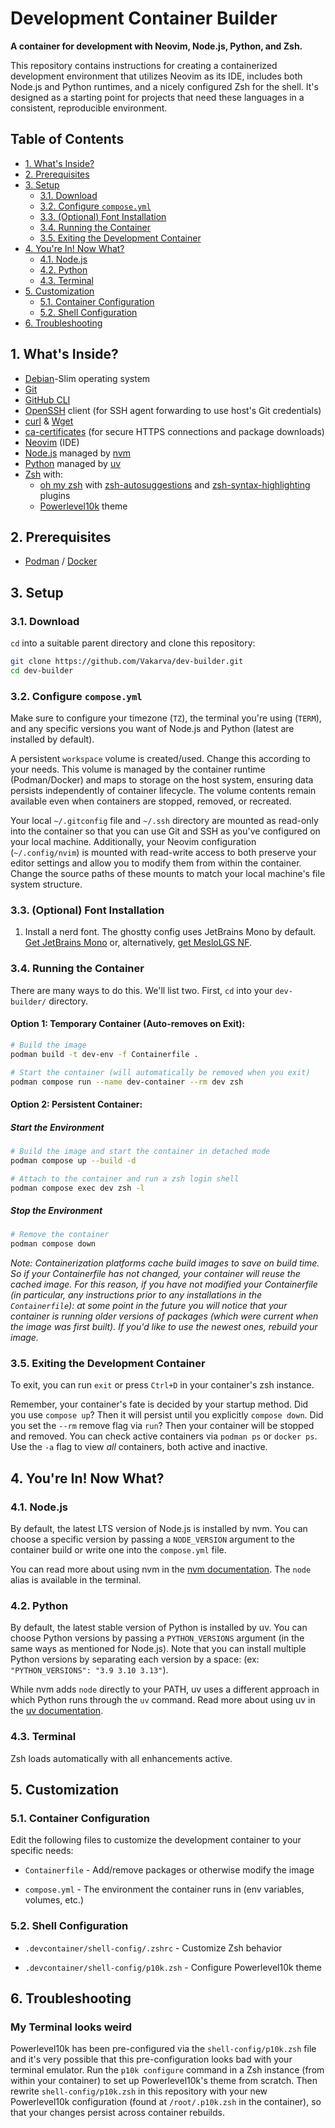 # Development Container Builder <!-- omit in toc -->

**A container for development with Neovim, Node.js, Python, and Zsh.**

This repository contains instructions for creating a containerized development environment that utilizes Neovim as its IDE, includes both Node.js and Python runtimes, and a nicely configured Zsh for the shell. It's designed as a starting point for projects that need these languages in a consistent, reproducible environment.

## Table of Contents <!-- omit in toc -->

-   [1. What's Inside?](#1-whats-inside)
-   [2. Prerequisites](#2-prerequisites)
-   [3. Setup](#3-setup)
    -   [3.1. Download](#31-download)
    -   [3.2. Configure `compose.yml`](#32-configure-composeyml)
    -   [3.3. (Optional) Font Installation](#33-optional-font-installation)
    -   [3.4. Running the Container](#34-running-the-container)
    -   [3.5. Exiting the Development Container](#35-exiting-the-development-container)
-   [4. You're In! Now What?](#4-youre-in-now-what)
    -   [4.1. Node.js](#41-nodejs)
    -   [4.2. Python](#42-python)
    -   [4.3. Terminal](#43-terminal)
-   [5. Customization](#5-customization)
    -   [5.1. Container Configuration](#51-container-configuration)
    -   [5.2. Shell Configuration](#52-shell-configuration)
-   [6. Troubleshooting](#6-troubleshooting)

## 1. What's Inside?

-   [Debian](https://www.debian.org)-Slim operating system
-   [Git](https://git-scm.com)
-   [GitHub CLI](https://cli.github.com)
-   [OpenSSH](https://www.openssh.com) client (for SSH agent forwarding to use host's Git credentials)
-   [curl](https://curl.se) & [Wget](https://www.gnu.org/software/wget/)
-   [ca-certificates](https://packages.debian.org/sid/ca-certificates) (for secure HTTPS connections and package downloads)
-   [Neovim](https://neovim.io) (IDE)
-   [Node.js](https://nodejs.org/) managed by [nvm](https://github.com/nvm-sh/nvm)
-   [Python](https://www.python.org) managed by [uv](https://docs.astral.sh/uv/)
-   [Zsh](https://www.zsh.org) with:
    -   [oh my zsh](https://ohmyz.sh) with [zsh-autosuggestions](https://github.com/zsh-users/zsh-autosuggestions) and [zsh-syntax-highlighting](https://github.com/zsh-users/zsh-syntax-highlighting) plugins
    -   [Powerlevel10k](https://github.com/romkatv/powerlevel10k) theme

## 2. Prerequisites

-   [Podman](https://podman.io) / [Docker](https://www.docker.com)

## 3. Setup

### 3.1. Download

`cd` into a suitable parent directory and clone this repository:

```sh
git clone https://github.com/Vakarva/dev-builder.git
cd dev-builder
```

### 3.2. Configure `compose.yml`

Make sure to configure your timezone (`TZ`), the terminal you're using (`TERM`), and any specific versions you want of Node.js and Python (latest are installed by default).

A persistent `workspace` volume is created/used. Change this according to your needs. This volume is managed by the container runtime (Podman/Docker) and maps to storage on the host system, ensuring data persists independently of container lifecycle. The volume contents remain available even when containers are stopped, removed, or recreated.

Your local `~/.gitconfig` file and `~/.ssh` directory are mounted as read-only into the container so that you can use Git and SSH as you've configured on your local machine. Additionally, your Neovim configuration (`~/.config/nvim`) is mounted with read-write access to both preserve your editor settings and allow you to modify them from within the container. Change the source paths of these mounts to match your local machine's file system structure.

### 3.3. (Optional) Font Installation

1. Install a nerd font. The ghostty config uses JetBrains Mono by default. [Get JetBrains Mono](https://www.jetbrains.com/lp/mono/) or, alternatively, [get MesloLGS NF](https://github.com/romkatv/powerlevel10k?tab=readme-ov-file#fonts).


### 3.4. Running the Container

There are many ways to do this. We'll list two. First, `cd` into your `dev-builder/` directory.

#### Option 1: Temporary Container (Auto-removes on Exit): <!-- omit in toc -->

```sh
# Build the image
podman build -t dev-env -f Containerfile .

# Start the container (will automatically be removed when you exit)
podman compose run --name dev-container --rm dev zsh
```

#### Option 2: Persistent Container: <!-- omit in toc -->

##### Start the Environment <!-- omit in toc -->

```sh
# Build the image and start the container in detached mode
podman compose up --build -d

# Attach to the container and run a zsh login shell
podman compose exec dev zsh -l
```

##### Stop the Environment <!-- omit in toc -->

```sh
# Remove the container
podman compose down
```

_Note: Containerization platforms cache build images to save on build time. So if your Containerfile has not changed, your container will reuse the cached image. For this reason, if you have not modified your Containerfile (in particular, any instructions prior to any installations in the `Containerfile`): at some point in the future you will notice that your container is running older versions of packages (which were current when the image was first built). If you'd like to use the newest ones, rebuild your image._

### 3.5. Exiting the Development Container

To exit, you can run `exit` or press `Ctrl+D` in your container's zsh instance.

Remember, your container's fate is decided by your startup method. Did you use `compose up`? Then it will persist until you explicitly `compose down`. Did you set the `--rm` remove flag via `run`? Then your container will be stopped and removed. You can check active containers via `podman ps` or `docker ps`. Use the `-a` flag to view _all_ containers, both active and inactive.

## 4. You're In! Now What?

### 4.1. Node.js

By default, the latest LTS version of Node.js is installed by nvm. You can choose a specific version by passing a `NODE_VERSION` argument to the container build or write one into the `compose.yml` file.

You can read more about using nvm in the [nvm documentation](https://github.com/nvm-sh/nvm#readme). The `node` alias is available in the terminal.

### 4.2. Python

By default, the latest stable version of Python is installed by uv. You can choose Python versions by passing a `PYTHON_VERSIONS` argument (in the same ways as mentioned for Node.js). Note that you can install multiple Python versions by separating each version by a space: (ex: `"PYTHON_VERSIONS": "3.9 3.10 3.13"`).

While nvm adds `node` directly to your PATH, uv uses a different approach in which Python runs through the `uv` command. Read more about using uv in the [uv documentation](https://docs.astral.sh/uv/).

### 4.3. Terminal

Zsh loads automatically with all enhancements active.

## 5. Customization

### 5.1. Container Configuration

Edit the following files to customize the development container to your specific needs:

-   `Containerfile` - Add/remove packages or otherwise modify the image

-   `compose.yml` - The environment the container runs in (env variables, volumes, etc.)

### 5.2. Shell Configuration

-   `.devcontainer/shell-config/.zshrc` - Customize Zsh behavior

-   `.devcontainer/shell-config/p10k.zsh` - Configure Powerlevel10k theme

## 6. Troubleshooting

### My Terminal looks weird <!-- omit in toc -->

Powerlevel10k has been pre-configured via the `shell-config/p10k.zsh` file and it's very possible that this pre-configuration looks bad with your terminal emulator. Run the `p10k configure` command in a Zsh instance (from within your container) to set up Powerlevel10k's theme from scratch. Then rewrite `shell-config/p10k.zsh` in this repository with your new Powerlevel10k configuration (found at `/root/.p10k.zsh` in the container), so that your changes persist across container rebuilds.
